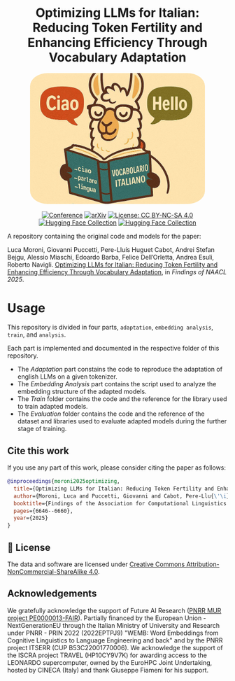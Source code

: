 <div align="center">

# Optimizing LLMs for Italian: Reducing Token Fertility and Enhancing Efficiency Through Vocabulary Adaptation

<img src="https://github.com/Andrew-Wyn/images/blob/master/sava/italian_adapt-img.jpg?raw=true" width="400" style="border-radius:10%"/>

<br>

[![Conference](https://img.shields.io/badge/NAACL-2025-4b44ce)](https://2025.naacl.org/)
[![arXiv](https://img.shields.io/badge/arXiv-paper-b31b1b.svg)](https://arxiv.org/abs/2504.17025v1)
[![License: CC BY-NC-SA 4.0](https://img.shields.io/badge/License-CC%20BY--NC--SA%204.0-lightgrey.svg)](https://creativecommons.org/licenses/by-nc-sa/4.0/)
[![Hugging Face Collection](https://img.shields.io/badge/%F0%9F%A4%97%20Hugging%20Face-Collection_Mistral-FCD21D)](https://huggingface.co/collections/SemanticAlignment/mistral-7b-v01-adapted-679243206cec8a21f75435dd)
[![Hugging Face Collection](https://img.shields.io/badge/%F0%9F%A4%97%20Hugging%20Face-Collection_Llama-FCD21D)](https://huggingface.co/collections/SemanticAlignment/llama-31-adapted-67924314d8957c78a3e7bcaf)
</div>

A repository containing the original code and models for the paper:

Luca Moroni, Giovanni Puccetti, Pere-Lluís Huguet Cabot, Andrei Stefan Bejgu, Alessio Miaschi, Edoardo Barba, Felice Dell’Orletta, Andrea Esuli, Roberto Navigli. 
[Optimizing LLMs for Italian: Reducing Token Fertility and Enhancing Efficiency Through Vocabulary Adaptation](https://aclanthology.org/2025.findings-naacl.371.pdf), in *Findings of NAACL 2025*. 

# Usage

This repository is divided in four parts, `adaptation`, `embedding analysis`, `train`, and `analysis`.

Each part is implemented and documented in the respective folder of this repository.

* The *Adaptation* part constains the code to reproduce the adaptation of english LLMs on a given tokenizer.
* The *Embedding Analysis* part contains the script used to analyze the embedding structure of the adapted models.
* The *Train* folder contains the code and the reference for the library used to train adapted models.
* The *Evaluation* folder contains the code and the reference of the dataset and libraries used to evaluate adapted models during the further stage of training.

## Cite this work

If you use any part of this work, please consider citing the paper as follows:

```bibtex
@inproceedings{moroni2025optimizing,
  title={Optimizing LLMs for Italian: Reducing Token Fertility and Enhancing Efficiency Through Vocabulary Adaptation},
  author={Moroni, Luca and Puccetti, Giovanni and Cabot, Pere-Llu{\'\i}s Huguet and Bejgu, Andrei Stefan and Miaschi, Alessio and Barba, Edoardo and Dell’Orletta, Felice and Esuli, Andrea and Navigli, Roberto},
  booktitle={Findings of the Association for Computational Linguistics: NAACL 2025},
  pages={6646--6660},
  year={2025}
}
```

## 🪪 License

The data and software are licensed under [Creative Commons Attribution-NonCommercial-ShareAlike 4.0](https://creativecommons.org/licenses/by-nc-sa/4.0/).

## Acknowledgements
We gratefully acknowledge the support of Future AI Research ([PNRR MUR project PE0000013-FAIR](https://fondazione-fair.it/en/)). 
Partially financed by the European Union - NextGenerationEU through the Italian Ministry of University and Research under PNRR - PRIN 2022 (2022EPTPJ9) "WEMB: Word Embeddings from Cognitive Linguistics to Language Engineering and back" and by the PNRR project ITSERR (CUP B53C22001770006). We acknowledge the support of the ISCRA project TRAVEL (HP10CY9V7K) for awarding access to the LEONARDO supercomputer, owned by the EuroHPC Joint Undertaking, hosted by CINECA (Italy) and thank Giuseppe Fiameni for his support.
